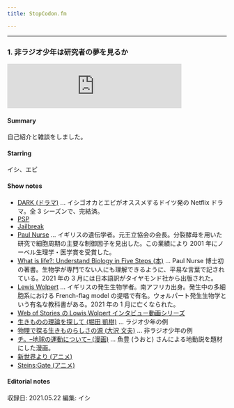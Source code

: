 ```yaml
---
title: StopCodon.fm

---
```

-------
### 1. 非ラジオ少年は研究者の夢を見るか

<iframe src="https://anchor.fm/stopcodon/embed/episodes/1-e12slo5" height="102px" width="400px" frameborder="0" scrolling="no"></iframe>

#### Summary
自己紹介と雑談をしました。

#### Starring
イシ、エビ

#### Show notes
- [DARK (ドラマ)](https://www.netflix.com/title/80100172) ... イシゴオカとエビがオススメするドイツ発の Netflix ドラマ。全 3 シーズンで、完結済。  
- [PSP](https://www.jp.playstation.com/psp/hardware/)
- [Jailbreak](https://ja.wikipedia.org/wiki/Jailbreak)
- [Paul Nurse](https://ja.wikipedia.org/wiki/ポール・ナース) ... イギリスの遺伝学者。元王立協会の会長。分裂酵母を用いた研究で細胞周期の主要な制御因子を見出した。この業績により 2001 年にノーベル生理学・医学賞を受賞した。
- [What is life?: Understand Biology in Five Steps (本)](https://www.amazon.co.jp/dp/B089T7JBM7/ref=dp-kindle-redirect?_encoding=UTF8&btkr=1) ... Paul Nurse 博士初の著書。生物学が専門でない人にも理解できるように、平易な言葉で記されている。2021 年の 3 月には日本語訳がタイヤモンド社から出版された。
- [Lewis Wolpert](https://en.wikipedia.org/wiki/Lewis_Wolpert) ... イギリスの発生生物学者。南アフリカ出身。発生中の多細胞系における French-flag model の提唱で有名。ウォルパート発生生物学という有名な教科書がある。2021 年の 1 月に亡くなられた。
- [Web of Stories の Lowis Wolpert インタビュー動画シリーズ](https://www.youtube.com/watch?v=Xg0mSUUHkek&list=PLVV0r6CmEsFyjdGdW6_YWe0DIG9dW7Y-q)
- [生きものの理論を探して (堀田 凱樹)](https://brh.co.jp/s_library/interview/42/) ... ラジオ少年の例
- [物理で探る生きものらしさの源 (大沢 文夫)](https://brh.co.jp/s_library/interview/49/) ... 非ラジオ少年の例
- [チ。–地球の運動について– (漫画)](https://bigcomicbros.net/work/35171/) ... 魚豊 (うおと) さんによる地動説を題材にした漫画。
- [新世界より (アニメ)](https://www.tv-asahi.co.jp/shinsekaiyori/)
- [Steins;Gate (アニメ)](http://steinsgate.jp/)

#### Editorial notes
収録日: 2021.05.22
編集: イシ
